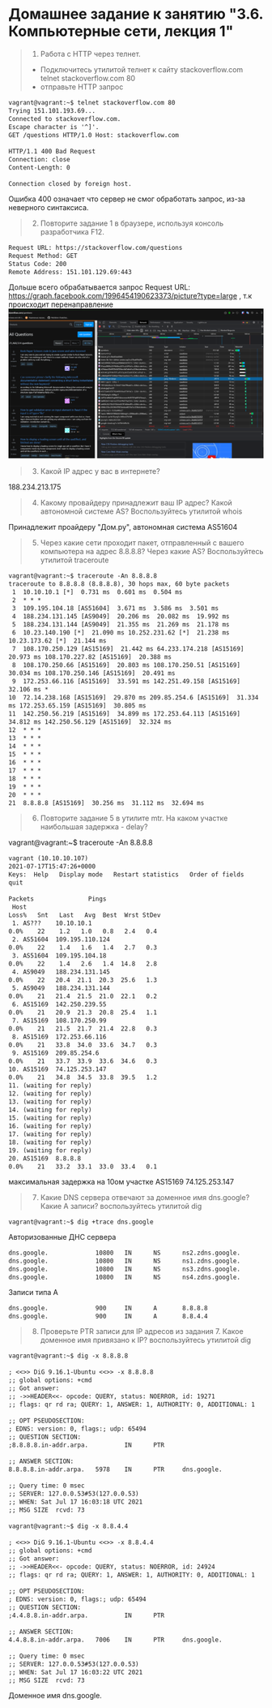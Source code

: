 # Домашнее задание к занятию "3.6. Компьютерные сети, лекция 1"

> 1. Работа c HTTP через телнет.
> * Подключитесь утилитой телнет к сайту stackoverflow.com telnet stackoverflow.com 80
> * отправьте HTTP запрос
```
vagrant@vagrant:~$ telnet stackoverflow.com 80
Trying 151.101.193.69...
Connected to stackoverflow.com.
Escape character is '^]'.
GET /questions HTTP/1.0 Host: stackoverflow.com

HTTP/1.1 400 Bad Request
Connection: close
Content-Length: 0

Connection closed by foreign host.
```

Ошибка 400 означает что сервер не смог обработать запрос, из-за неверного синтаксиса.

> 2. Повторите задание 1 в браузере, используя консоль разработчика F12.

```
Request URL: https://stackoverflow.com/questions
Request Method: GET
Status Code: 200 
Remote Address: 151.101.129.69:443
```
Дольше всего обрабатывается запрос Request URL: https://graph.facebook.com/1996454190623373/picture?type=large , т.к происходит перенаправление
![network](/images/network.png)

> 3. Какой IP адрес у вас в интернете?

188.234.213.175

> 4. Какому провайдеру принадлежит ваш IP адрес? Какой автономной системе AS? Воспользуйтесь утилитой whois

Принадлежит проайдеру "Дом.ру", автономная система AS51604

> 5. Через какие сети проходит пакет, отправленный с вашего компьютера на адрес 8.8.8.8? Через какие AS? Воспользуйтесь утилитой traceroute

```
vagrant@vagrant:~$ traceroute -An 8.8.8.8
traceroute to 8.8.8.8 (8.8.8.8), 30 hops max, 60 byte packets
 1  10.10.10.1 [*]  0.731 ms  0.601 ms  0.504 ms
 2  * * *
 3  109.195.104.18 [AS51604]  3.671 ms  3.586 ms  3.501 ms
 4  188.234.131.145 [AS9049]  20.206 ms  20.082 ms  19.992 ms
 5  188.234.131.144 [AS9049]  21.355 ms  21.269 ms  21.178 ms
 6  10.23.140.190 [*]  21.090 ms 10.252.231.62 [*]  21.238 ms 10.23.173.62 [*]  21.144 ms
 7  108.170.250.129 [AS15169]  21.442 ms 64.233.174.218 [AS15169]  20.973 ms 108.170.227.82 [AS15169]  20.388 ms
 8  108.170.250.66 [AS15169]  20.803 ms 108.170.250.51 [AS15169]  30.034 ms 108.170.250.146 [AS15169]  20.491 ms
 9  172.253.66.116 [AS15169]  33.591 ms 142.251.49.158 [AS15169]  32.106 ms *
10  72.14.238.168 [AS15169]  29.870 ms 209.85.254.6 [AS15169]  31.334 ms 172.253.65.159 [AS15169]  30.805 ms
11  142.250.56.219 [AS15169]  34.899 ms 172.253.64.113 [AS15169]  34.812 ms 142.250.56.129 [AS15169]  32.324 ms
12  * * *
13  * * *
14  * * *
15  * * *
16  * * *
17  * * *
18  * * *
19  * * *
20  * * *
21  8.8.8.8 [AS15169]  30.256 ms  31.112 ms  32.694 ms
```
>6. Повторите задание 5 в утилите mtr. На каком участке наибольшая задержка - delay?

vagrant@vagrant:~$ traceroute -An 8.8.8.8

```
vagrant (10.10.10.107)                                                                                                                                                       2021-07-17T15:47:26+0000
Keys:  Help   Display mode   Restart statistics   Order of fields   quit
                                                                                                                                                             Packets               Pings
 Host                                                                                                                                                      Loss%   Snt   Last   Avg  Best  Wrst StDev
 1. AS???    10.10.10.1                                                                                                                                     0.0%    22    1.2   1.0   0.8   2.4   0.4
 2. AS51604  109.195.110.124                                                                                                                                0.0%    22    1.4   1.6   1.4   2.7   0.3
 3. AS51604  109.195.104.18                                                                                                                                 0.0%    22    1.4   2.6   1.4  14.8   2.8
 4. AS9049   188.234.131.145                                                                                                                                0.0%    22   20.4  21.1  20.3  25.6   1.3
 5. AS9049   188.234.131.144                                                                                                                                0.0%    21   21.4  21.5  21.0  22.1   0.2
 6. AS15169  142.250.239.55                                                                                                                                 0.0%    21   20.9  21.3  20.8  25.4   1.1
 7. AS15169  108.170.250.99                                                                                                                                 0.0%    21   21.5  21.7  21.4  22.8   0.3
 8. AS15169  172.253.66.116                                                                                                                                 0.0%    21   33.8  34.0  33.6  34.7   0.3
 9. AS15169  209.85.254.6                                                                                                                                   0.0%    21   33.7  33.9  33.6  34.6   0.3
10. AS15169  74.125.253.147                                                                                                                                 0.0%    21   34.8  34.5  33.8  39.5   1.2
11. (waiting for reply)
12. (waiting for reply)
13. (waiting for reply)
14. (waiting for reply)
15. (waiting for reply)
16. (waiting for reply)
17. (waiting for reply)
18. (waiting for reply)
19. (waiting for reply)
20. AS15169  8.8.8.8                                                                                                                                        0.0%    21   33.2  33.1  33.0  33.4   0.1

```
максимальная задержка на 10ом участке AS15169  74.125.253.147

> 7. Какие DNS сервера отвечают за доменное имя dns.google? Какие A записи? воспользуйтесь утилитой dig


```
vagrant@vagrant:~$ dig +trace dns.google
```
Авторизованные ДНС сервера
```
dns.google.             10800   IN      NS      ns2.zdns.google.
dns.google.             10800   IN      NS      ns1.zdns.google.
dns.google.             10800   IN      NS      ns3.zdns.google.
dns.google.             10800   IN      NS      ns4.zdns.google.
```
Записи типа А
```
dns.google.             900     IN      A       8.8.8.8
dns.google.             900     IN      A       8.8.4.4
```
> 8. Проверьте PTR записи для IP адресов из задания 7. Какое доменное имя привязано к IP? воспользуйтесь утилитой dig

```
vagrant@vagrant:~$ dig -x 8.8.8.8

; <<>> DiG 9.16.1-Ubuntu <<>> -x 8.8.8.8
;; global options: +cmd
;; Got answer:
;; ->>HEADER<<- opcode: QUERY, status: NOERROR, id: 19271
;; flags: qr rd ra; QUERY: 1, ANSWER: 1, AUTHORITY: 0, ADDITIONAL: 1

;; OPT PSEUDOSECTION:
; EDNS: version: 0, flags:; udp: 65494
;; QUESTION SECTION:
;8.8.8.8.in-addr.arpa.          IN      PTR

;; ANSWER SECTION:
8.8.8.8.in-addr.arpa.   5978    IN      PTR     dns.google.

;; Query time: 0 msec
;; SERVER: 127.0.0.53#53(127.0.0.53)
;; WHEN: Sat Jul 17 16:03:18 UTC 2021
;; MSG SIZE  rcvd: 73

vagrant@vagrant:~$ dig -x 8.8.4.4

; <<>> DiG 9.16.1-Ubuntu <<>> -x 8.8.4.4
;; global options: +cmd
;; Got answer:
;; ->>HEADER<<- opcode: QUERY, status: NOERROR, id: 24924
;; flags: qr rd ra; QUERY: 1, ANSWER: 1, AUTHORITY: 0, ADDITIONAL: 1

;; OPT PSEUDOSECTION:
; EDNS: version: 0, flags:; udp: 65494
;; QUESTION SECTION:
;4.4.8.8.in-addr.arpa.          IN      PTR

;; ANSWER SECTION:
4.4.8.8.in-addr.arpa.   7006    IN      PTR     dns.google.

;; Query time: 0 msec
;; SERVER: 127.0.0.53#53(127.0.0.53)
;; WHEN: Sat Jul 17 16:03:22 UTC 2021
;; MSG SIZE  rcvd: 73
```

Доменное имя dns.google.